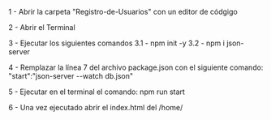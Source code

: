 1 - Abrir la carpeta "Registro-de-Usuarios" con un editor de códgigo

2 - Abrir el Terminal

3 - Ejecutar los siguientes comandos 
      3.1 - npm init -y
      3.2 - npm i json-server

4 - Remplazar la línea 7 del archivo package.json con el siguiente comando: "start":"json-server --watch db.json"

5 - Ejecutar en el terminal el comando: npm run start

6 - Una vez ejecutado abrir el index.html del /home/
